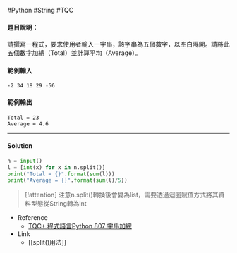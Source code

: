 #Python #String #TQC 
#### 題目說明：

請撰寫一程式，要求使用者輸入一字串，該字串為五個數字，以空白隔開。請將此五個數字加總（Total）並計算平均（Average）。

#### 範例輸入

```
-2 34 18 29 -56
```

#### 範例輸出

```
Total = 23
Average = 4.6
```

---
#### Solution

```python linenums="1"
n = input()
l = [int(x) for x in n.split()]
print("Total = {}".format(sum(l)))
print("Average = {}".format(sum(l)/5))
```

> [!attention]
> 注意n.split()轉換後會變為list，需要透過迴圈賦值方式將其資料型態從String轉為int

- Reference
	- [TQC+ 程式語言Python 807 字串加總](https://jbprogramnotes.com/2020/05/tqc-%e7%a8%8b%e5%bc%8f%e8%aa%9e%e8%a8%80python-807-%e5%ad%97%e4%b8%b2%e5%8a%a0%e7%b8%bd/)
- Link
	- [[split()用法]]